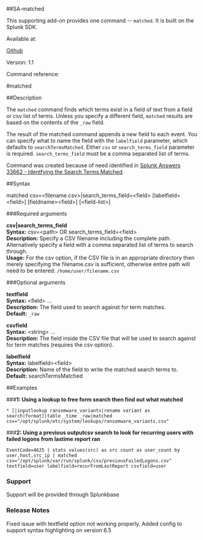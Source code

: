##SA-matched

This supporting add-on provides one command -- `matched`. It is built on the Splunk SDK.

Available at:

[Github](https://github.com/geekusa/SA-matched)

Version: 1.1

Command reference:

#matched

##Description

The `matched` command finds which terms exist in a field of text from a field or csv list of terms. Unless you specify a different field, `matched` results are based on the contents of the `_raw` field.

The result of the matched command appends a new field to each event. You can specify what to name the field with the `labelfield` parameter, which defaults to `searchTermsMatched`. Either `csv` or `search_terms_field` parameter is required. `search_terms_field` must be a comma separated list of terms.

Command was created because of need identified in  [Splunk Answers 33662 - Identfying the Search Terms Matched](https://answers.splunk.com/answers/33662/identfying-the-search-terms-matched.html).

##Syntax

matched csv=\<filename.csv\>|search\_terms\_field=\<field\> \[labelfield=\<field\>] \[fieldname=\<field\>] \[\<field-list\>]

###Required arguments

 **csv|search_terms_field**  
    **Syntax:** csv=\<path\> OR search\_terms\_field=\<field\>  
    **Description:** Specify a CSV filename including the complete path. Alternatively specify a field with a comma separated list of terms to search through.  
    **Usage:** For the csv option, if the CSV file is in an appropriate directory then merely specifying the filename.csv is sufficient, otherwise entire path will need to be entered:  `/home/user/filename.csv`

###Optional arguments

 **textfield**  
   	**Syntax:** \<field\> ...  
   	**Description:** The field used to search against for term matches.  
   	**Default:** `_raw`

 **csvfield**  
   	**Syntax:** \<string\> ...  
   	**Description:** The field inside the CSV file that will be used to search against for term matches (requires the csv option).

  **labelfield**  
   	**Syntax:** labelfield=\<field\>  
   	**Description:** Name of the field to write the matched search terms to.  
   	**Default:** searchTermsMatched

##Examples

###**1: Using a lookup to free form search then find out what matched**

`* [|inputlookup ransomware_variants|rename variant as search|format]|table _time _raw|matched csv="/opt/splunk/etc/system/lookups/ransomware_variants.csv"`

###**2: Using a previous outputcsv search to look for recurring users with failed logons from lastime report ran**

`EventCode=4625 | stats values(src) as src count as user_count by user,host,src_ip | matched csv="/opt/splunk/var/run/splunk/csv/previousFailedLogons.csv" textfield=user labelfield=recurFromLastReport csvfield=user`

### Support
Support will be provided through Splunkbase

### Release Notes
Fixed issue with textfield option not working properly. Added config to support syntax highlighting on version 6.5

